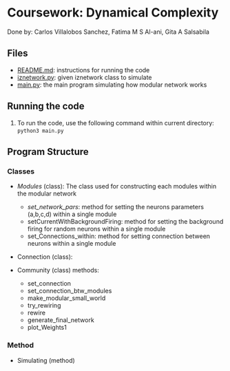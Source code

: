 # Coursework: Dynamical Complexity
Done by: Carlos Villalobos Sanchez, Fatima M S Al-ani, Gita A Salsabila

## Files
- [README.md](./README.md): instructions for running the code
- [iznetwork.py](./iznetwork.py): given iznetwork class to simulate 
- [main.py](./main.py): the main program simulating how modular network works  

## Running the code
1. To run the code, use the following command within current directory: `python3 main.py`

## Program Structure 
### Classes
- *Modules* (class): The class used for constructing each modules within the modular network
    - _set_network_pars_: method for setting the neurons parameters (a,b,c,d) within a single module
    - setCurrentWithBackgroundFiring: method for setting the background firing for random neurons within a single module 
    - set_Connections_within: method for setting connection between neurons within a single module

- Connection (class):

- Community (class)
    methods:
    - set_connection
    - set_connection_btw_modules
    - make_modular_small_world
    - try_rewiring
    - rewire
    - generate_final_network
    - plot_Weights1

### Method
- Simulating (method)
